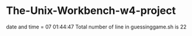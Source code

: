 # The-Unix-Workbench-w4-project
date and time = 07 01:44:47
Total number of line in guessinggame.sh is 22
